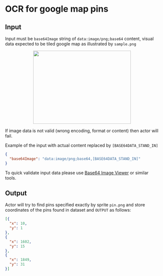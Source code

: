# OCR for google map pins

## Input

Input must be `base64Image` string of `data:image/png;base64` content, visual data expected to be tiled google map as illustrated by `sample.png`

<p align="center">
<a href="https://raw.githubusercontent.com/apify-alexey/google-maps-pins-map-ocr/main/.github/images/sample.png" target="_blank"><img src="https://raw.githubusercontent.com/apify-alexey/google-maps-pins-map-ocr/main/.github/images/sample.png" alt="" style="width: 320px; height: 240px;" width="320" height="240" /></a>
</p>

If image data is not valid (wrong encoding, format or content) then actor will fail.

Example of the input with actual content replaced by `[BASE64DATA_STAND_IN]`

```json
{
  "base64Image": "data:image/png;base64,[BASE64DATA_STAND_IN]"
}
```

To quick validate input data please use [Base64 Image Viewer](https://jaredwinick.github.io/base64-image-viewer/) or similar tools.

## Output

Actor will try to find pins specified exactly by sprite `pin.png` and store coordinates of the pins found in dataset and `OUTPUT` as follows:

```json
[{
  "x": 10,
  "y": 1
},
{
  "x": 1602,
  "y": 15
},
{
  "x": 1849,
  "y": 31
}]
```
